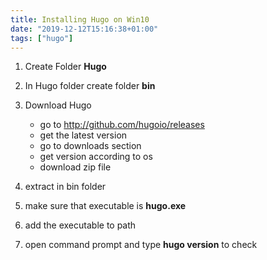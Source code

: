 ```yaml
---
title: Installing Hugo on Win10
date: "2019-12-12T15:16:38+01:00"
tags: ["hugo"]
---
```


1. Create Folder **Hugo**
2. In Hugo folder create folder **bin**

3. Download Hugo

    * go to <http://github.com/hugoio/releases>
    * get the latest version
    * go to downloads section
    * get version according to os
    * download zip file

4. extract in bin folder
5. make sure that executable is **hugo.exe**
6. add the executable to path
7. open command prompt and type **hugo version** to check

